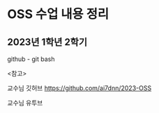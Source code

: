 # OSS 수업 내용 정리
## 2023년 1학년 2학기
github - git bash

<참고>

교수님 깃허브
https://github.com/ai7dnn/2023-OSS

교수님 유투브
